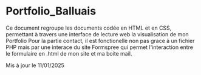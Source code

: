 # Portfolio_Balluais

Ce document regroupe les documents codée en HTML et en CSS, permettant à travers une interface de lecture web la visualisation de mon Portfolio 
Pour la partie contact, il est fonctionelle non pas grace à un fichier PHP mais par une interace du site Formspree qui permet l'interaction entre le formulaire en .html de mon site et ma boite mail.

Mis à jour le 11/01/2025
